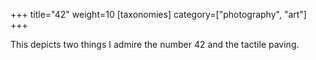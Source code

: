+++
title="42"
weight=10
[taxonomies]
category=["photography", "art"]
+++

This depicts two things I admire the number 42 and the tactile paving.